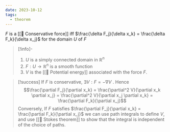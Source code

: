 ```yaml
---
date: 2023-10-12
tags:
  - theorem
---
```

$F$ is a [[📘 Conservative force]] iff $\frac{\delta F_j}{\delta x_k} = \frac{\delta F_k}{\delta x_j}$ for the domain $U$ of $F$ 

>[!info]-
> 1. $U$ is a simply connected domain in $\mathbb{R}^n$ 
> 2. $F: U \rightarrow \mathbb{R}^n$ is a smooth function
> 3. $V$ is the [[📘 Potential energy]] associated with the force $F$.

>[!success]
> If $F$ is conservative, $\exists V : F = -\nabla V$ . Hence $$\frac{\partial F_j}{\partial x_k} = \frac{\partial^2 V}{\partial x_k \partial x_j} = \frac{\partial^2 V}{\partial x_j \partial x_k} = \frac{\partial F_k}{\partial x_j}$$
Conversely, If $F$ satisfies $\frac{\partial F_j}{\partial x_k} = \frac{\partial F_k}{\partial x_j}$ we can use path integrals to define $V$, and use [[📗 Stokes theorem]] to show that the integral is independent of the choice of paths.
